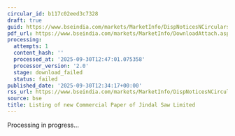 ```yaml
---
circular_id: b117c02eed3c7328
draft: true
guid: https://www.bseindia.com/markets/MarketInfo/DispNoticesNCirculars.aspx?Noticeid={94C83B07-9A62-4503-8DB9-F8A086A3BD5D}&noticeno=20250930-37&dt=09/30/2025&icount=37&totcount=55&flag=0
pdf_url: https://www.bseindia.com/markets/MarketInfo/DownloadAttach.aspx?id=20250930-37&attachedId=
processing:
  attempts: 1
  content_hash: ''
  processed_at: '2025-09-30T12:47:01.075358'
  processor_version: '2.0'
  stage: download_failed
  status: failed
published_date: '2025-09-30T12:34:17+00:00'
rss_url: https://www.bseindia.com/markets/MarketInfo/DispNoticesNCirculars.aspx?Noticeid={94C83B07-9A62-4503-8DB9-F8A086A3BD5D}&noticeno=20250930-37&dt=09/30/2025&icount=37&totcount=55&flag=0
source: bse
title: Listing of new Commercial Paper of Jindal Saw Limited
---
```


Processing in progress...